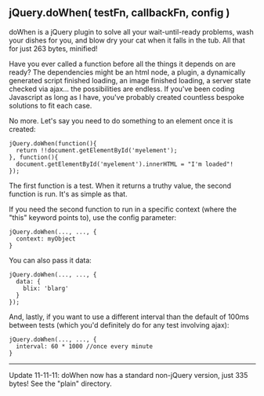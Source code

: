## jQuery.doWhen( testFn, callbackFn, config )

doWhen is a jQuery plugin to solve all your wait-until-ready problems, wash your dishes for you, and blow dry your cat when it falls in the tub. All that for just 263 bytes, minified!

Have you ever called a function before all the things it depends on are ready? The dependencies might be an html node, a plugin, a dynamically generated script finished loading, an image finished loading, a server state checked via ajax... the possibilities are endless. If you've been coding Javascript as long as I have, you've probably created countless bespoke solutions to fit each case.

No more. Let's say you need to do something to an element once it is created:

    jQuery.doWhen(function(){
      return !!document.getElementById('myelement');
    }, function(){
      document.getElementById('myelement').innerHTML = "I'm loaded"!
    });

The first function is a test. When it returns a truthy value, the second function is run. It's as simple as that.

If you need the second function to run in a specific context (where the "this" keyword points to), use the config parameter:

    jQuery.doWhen(..., ..., {
      context: myObject
    }

You can also pass it data:

    jQuery.doWhen(..., ..., {
      data: {
        blix: 'blarg'
      }
    });

And, lastly, if you want to use a different interval than the default of 100ms between tests (which you'd definitely do for any test involving ajax):

    jQuery.doWhen(..., ..., {
      interval: 60 * 1000 //once every minute
    }

---------
Update 11-11-11: doWhen now has a standard non-jQuery version, just 335 bytes! See the "plain" directory.
